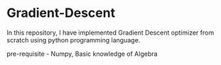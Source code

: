 # Gradient-Descent

In this repository, I have implemented Gradient Descent optimizer from scratch using python programming language.

pre-requisite - Numpy, Basic knowledge of Algebra
